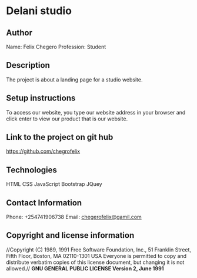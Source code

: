 # Delani studio
## Author 
Name: Felix Chegero
Profession: Student
## Description
The project is about a landing page for a studio website.
## Setup instructions
To access our website, you type our website address in your browser and click enter to view our product that is our website.
## Link to the project on git hub
https://github.com/chegrofelix
## Technologies
HTML
CSS
JavaScript
Bootstrap
JQuey
## Contact Information
Phone: +254741906738
Email: chegerofelix@gamil.com
## Copyright and license information
//Copyright (C) 1989, 1991 Free Software Foundation, Inc., 51 Franklin Street, Fifth Floor, Boston, MA 02110-1301 USA Everyone is permitted to copy and distribute verbatim copies of this license document, but changing it is not allowed.//
__GNU GENERAL PUBLIC LICENSE
Version 2, June 1991__

